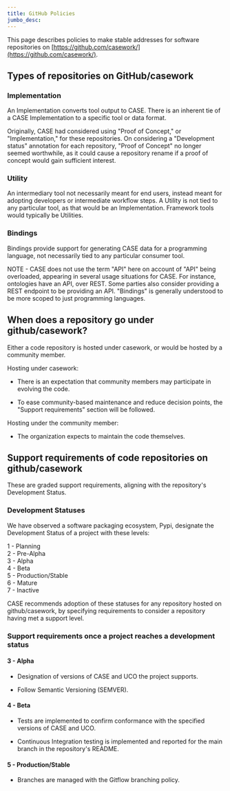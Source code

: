 ```yaml
---
title: GitHub Policies
jumbo_desc:
---
```


This page describes policies to make stable addresses for software repositories on [https://github.com/casework/](https://github.com/casework/).

Types of repositories on GitHub/casework
----------------------------------------

### Implementation

An Implementation converts tool output to CASE. There is an inherent tie of a CASE Implementation to a specific tool or data format.

Originally, CASE had considered using "Proof of Concept," or "Implementation," for these repositories. On considering a "Development status" annotation for each repository, "Proof of Concept" no longer seemed worthwhile, as it could cause a repository rename if a proof of concept would gain sufficient interest.

### Utility

An intermediary tool not necessarily meant for end users, instead meant for adopting developers or intermediate workflow steps. A Utility is not tied to any particular tool, as that would be an Implementation. Framework tools would typically be Utilities.

### Bindings

Bindings provide support for generating CASE data for a programming language, not necessarily tied to any particular consumer tool.

NOTE - CASE does not use the term "API" here on account of "API" being overloaded, appearing in several usage situations for CASE. For instance, ontologies have an API, over REST. Some parties also consider providing a REST endpoint to be providing an API. "Bindings" is generally understood to be more scoped to just programming languages.

When does a repository go under github/casework?
------------------------------------------------

Either a code repository is hosted under casework, or would be hosted by a community member.

Hosting under casework:

-   There is an expectation that community members may participate in evolving the code.

-   To ease community-based maintenance and reduce decision points, the "Support requirements" section will be followed.

Hosting under the community member:

-   The organization expects to maintain the code themselves.

Support requirements of code repositories on github/casework
------------------------------------------------------------

These are graded support requirements, aligning with the repository's Development Status.

### Development Statuses

We have observed a software packaging ecosystem, Pypi, designate the Development Status of a project with these levels:

1 - Planning\
2 - Pre-Alpha\
3 - Alpha\
4 - Beta\
5 - Production/Stable\
6 - Mature\
7 - Inactive

CASE recommends adoption of these statuses for any repository hosted on github/casework, by specifying requirements to consider a repository having met a support level.

### Support requirements once a project reaches a development status

#### 3 - Alpha

-   Designation of versions of CASE and UCO the project supports.

-   Follow Semantic Versioning (SEMVER).

#### 4 - Beta

-   Tests are implemented to confirm conformance with the specified versions of CASE and UCO.

-   Continuous Integration testing is implemented and reported for the main branch in the repository's README.

#### 5 - Production/Stable

-   Branches are managed with the Gitflow branching policy.
